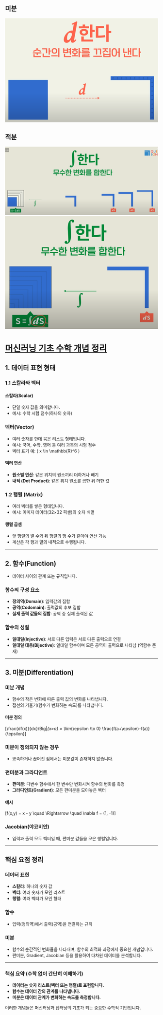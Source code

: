 ## 미분
![img.png](img.png)

## 적분
![img_1.png](img_1.png)
![img_2.png](img_2.png)

# [머신러닝 기초 수학 개념 정리](https://teamsparta.notion.site/1-1b22dc3ef51480ff9ec3c9678c827b20)

## 1. 데이터 표현 형태

### 1.1 스칼라와 벡터

#### 스칼라(Scalar)
- 단일 숫자 값을 의미합니다.
- 예시: 수학 시험 점수(하나의 숫자)

### 벡터(Vector)
- 여러 숫자를 한데 묶은 리스트 형태입니다.
- 예시: 국어, 수학, 영어 등 여러 과목의 시험 점수
- 벡터 표기 예: \( x \in \mathbb{R}^6 \)

#### 벡터 연산
- **원소별 연산**: 같은 위치의 원소끼리 더하거나 빼기
- **내적 (Dot Product)**: 같은 위치 원소를 곱한 뒤 더한 값

### 1.2 행렬 (Matrix)
- 여러 벡터를 쌓은 형태입니다.
- 예시: 이미지 데이터(32×32 픽셀)의 숫자 배열

#### 행렬 곱셈
- 앞 행렬의 열 수와 뒤 행렬의 행 수가 같아야 연산 가능
- 계산은 각 행과 열의 내적으로 수행됩니다.

---

## 2. 함수(Function)

- 데이터 사이의 관계 또는 규칙입니다.

### 함수의 구성 요소
- **정의역(Domain)**: 입력값의 집합
- **공역(Codomain)**: 출력값의 후보 집합
- **실제 출력 값들의 집합**: 공역 중 실제 출력된 값

### 함수의 성질
- **일대일(Injective)**: 서로 다른 입력은 서로 다른 출력으로 연결
- **일대일 대응(Bijective)**: 일대일 함수이며 모든 공역이 출력으로 나타남 (역함수 존재)

---

## 3. 미분(Differentiation)

### 미분 개념
- 함수의 작은 변화에 따른 출력 값의 변화를 나타냅니다.
- 접선의 기울기(함수가 변화하는 속도)를 나타냅니다.

#### 미분 정의
\[\frac{df(x)}{dx}\Big|_{x=a} = \lim_{\epsilon \to 0} \frac{f(a+\epsilon)-f(a)}{\epsilon}\]

### 미분이 정의되지 않는 경우
- 뾰족하거나 끊어진 점에서는 미분값이 존재하지 않습니다.

### 편미분과 그라디언트
- **편미분**: 다변수 함수에서 한 변수만 변화시켜 함수의 변화를 측정
- **그라디언트(Gradient)**: 모든 편미분을 모아놓은 벡터

#### 예시
\[f(x,y) = x - y \quad \Rightarrow \quad \nabla f = (1, -1)\]

### Jacobian(야코비안)
- 입력과 출력 모두 벡터일 때, 편미분 값들을 모은 행렬입니다.

---

## 핵심 요점 정리

### 데이터 표현
- **스칼라**: 하나의 숫자 값
- **벡터**: 여러 숫자가 모인 리스트
- **행렬**: 여러 벡터가 모인 형태

### 함수
- 입력(정의역)에서 출력(공역)을 연결하는 규칙

### 미분
- 함수의 순간적인 변화율을 나타내며, 함수의 최적화 과정에서 중요한 개념입니다.
- 편미분, Gradient, Jacobian 등을 활용하여 다차원 데이터를 분석합니다.

---

### 핵심 요약 (수학 없이 간단히 이해하기)
- **데이터는 숫자 리스트(벡터 또는 행렬)로 표현합니다.**
- **함수는 데이터 간의 관계를 나타냅니다.**
- **미분은 데이터 관계가 변화하는 속도를 측정합니다.**

이러한 개념들은 머신러닝과 딥러닝의 기초가 되는 중요한 수학적 기반입니다.
